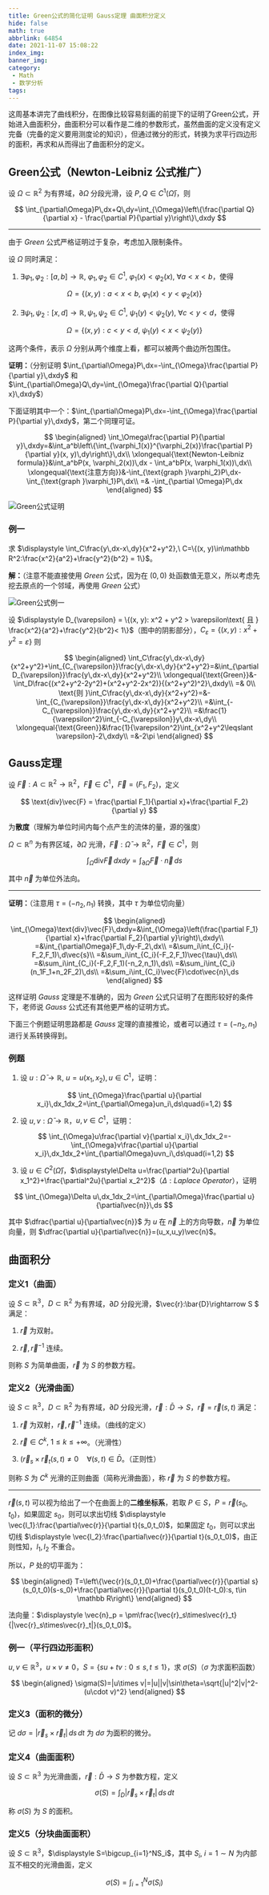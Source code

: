 ```yaml
---
title: Green公式的简化证明 Gauss定理 曲面积分定义
hide: false
math: true
abbrlink: 64854
date: 2021-11-07 15:08:22
index_img:
banner_img:
category:
 - Math
 - 数学分析
tags:
---
```


这周基本讲完了曲线积分，在图像比较容易刻画的前提下的证明了Green公式，开始进入曲面积分，曲面积分可以看作是二维的参数形式，虽然曲面的定义没有定义完备（完备的定义要用测度论的知识），但通过微分的形式，转换为求平行四边形的面积，再求和从而得出了曲面积分的定义。

## Green公式（Newton-Leibniz 公式推广）

设 $\Omega\subset \mathbb R^2$ 为有界域，$\partial \Omega$ 分段光滑，设 $P,Q\in C^1(\bar{\Omega})$，则

$$
\int_{\partial\Omega}P\,dx+Q\,dy=\int_{\Omega}\left\{\frac{\partial Q}{\partial x} - \frac{\partial P}{\partial y}\right\}\,dxdy
$$

---

由于 $Green$ 公式严格证明过于复杂，考虑加入限制条件。

设 $\Omega$ 同时满足：

1. $\exists\varphi_1,\varphi_2:[a, b]\rightarrow \mathbb R,\ \varphi_1,\varphi_2\in C^1,\ \varphi_1(x)<\varphi_2(x),\ \forall a < x < b$，使得

$$
\Omega=\{(x, y):a < x < b,\ \varphi_1(x) < y < \varphi_2(x)\}
$$

2. $\exists\psi_1, \psi_2:[x, d]\rightarrow \mathbb R, \psi_1,\psi_2\in C^1,\ \psi_1(y) < \psi_2(y),\ \forall c < y < d$，使得

$$
\Omega = \{(x, y):c < y < d,\ \psi_1(y) < x < \psi_2(y)\}
$$

这两个条件，表示 $\Omega$ 分别从两个维度上看，都可以被两个曲边所包围住。

**证明：**（分别证明 $\int_{\partial\Omega}P\,dx=-\int_{\Omega}\frac{\partial P}{\partial y}\,dxdy$ 和 $\int_{\partial\Omega}Q\,dy=\int_{\Omega}\frac{\partial Q}{\partial x}\,dxdy$）

下面证明其中一个：$\int_{\partial\Omega}P\,dx=-\int_{\Omega}\frac{\partial P}{\partial y}\,dxdy$，第二个同理可证。

$$
\begin{aligned}
\int_\Omega\frac{\partial P}{\partial y}\,dxdy=&\int_a^b\left\{\int_{\varphi_1(x)}^{\varphi_2(x)}\frac{\partial P}{\partial y}(x, y)\,dy\right\}\,dx\\
\xlongequal{\text{Newton-Leibniz formula}}&\int_a^bP(x, \varphi_2(x))\,dx - \int_a^bP(x, \varphi_1(x))\,dx\\
\xlongequal{\text{注意方向}}&-\int_{\text{graph }\varphi_2}P\,dx-\int_{\text{graph }\varphi_1}P\,dx\\
=& -\int_{\partial \Omega}P\,dx
\end{aligned}
$$



![Green公式证明](https://img13.360buyimg.com/ddimg/jfs/t1/170781/31/23258/25405/618782eaE3f49349e/fba56295d02bac3f.png)

### 例一

求 $\displaystyle \int_C\frac{y\,dx-x\,dy}{x^2+y^2},\ C=\{(x, y)\in\mathbb R^2:\frac{x^2}{a^2}+\frac{y^2}{b^2} = 1\}$。

**解：**（注意不能直接使用 $Green$ 公式，因为在 $(0,0)$ 处函数值无意义，所以考虑先挖去原点的一个邻域，再使用 $Green$ 公式）

![Green公式例一](https://img11.360buyimg.com/ddimg/jfs/t1/198138/21/16152/48572/61878952E1c80d142/6a418f6f2efcf09b.png)

设 $\displaystyle D_{\varepsilon} = \{(x, y): x^2 + y^2 > \varepsilon\text{ 且 } \frac{x^2}{a^2}+\frac{y^2}{b^2}< 1\}$（图中的阴影部分），$C_{\varepsilon}=\{(x, y):x^2+y^2 = \varepsilon\}$ 则

$$
\begin{aligned}
\int_C\frac{y\,dx-x\,dy}{x^2+y^2}+\int_{C_{\varepsilon}}\frac{y\,dx-x\,dy}{x^2+y^2}=&\int_{\partial D_{\varepsilon}}\frac{y\,dx-x\,dy}{x^2+y^2}\\
\xlongequal{\text{Green}}&-\int_D\frac{(x^2+y^2-2y^2)+(x^2+y^2-2x^2)}{(x^2+y^2)^2}\,dxdy\\
=& 0\\
\text{则 }\int_C\frac{y\,dx-x\,dy}{x^2+y^2}=&-\int_{C_{\varepsilon}}\frac{y\,dx-x\,dy}{x^2+y^2}\\
=&\int_{-C_{\varepsilon}}\frac{y\,dx-x\,dy}{x^2+y^2}\\
=&\frac{1}{\varepsilon^2}\int_{-C_{\varepsilon}}y\,dx-x\,dy\\
\xlongequal{\text{Green}}&\frac{1}{\varepsilon^2}\int_{x^2+y^2\leqslant \varepsilon}-2\,dxdy\\
=&-2\pi
\end{aligned}
$$

## Gauss定理

设 $\vec{F}:A\subset \mathbb R^2\rightarrow \mathbb R^2$，$\vec{F}\in C^1$，$\vec{F} = (F_1,F_2)$，定义

$$
\text{div}\vec{F} = \frac{\partial F_1}{\partial x}+\frac{\partial F_2}{\partial y}
$$

为**散度**（理解为单位时间内每个点产生的流体的量，源的强度）

$\Omega\subset \mathbb R^n$ 为有界区域，$\partial \Omega$ 光滑，$\vec{F} :\bar{\Omega}\rightarrow \mathbb R^2$，$\vec{F}\in C^1$，则

$$
\int_{\Omega}\text{div}\vec{F}\,dxdy=\int_{\partial \Omega}\vec{F}\cdot\vec{n}\,ds
$$

其中 $\vec{n}$ 为单位外法向。

---

**证明：**（注意用 $\tau = (-n_2, n_1)$ 转换，其中 $\tau$ 为单位切向量）

$$
\begin{aligned}
\int_{\Omega}\text{div}\vec{F}\,dxdy=&\int_{\Omega}\left(\frac{\partial F_1}{\partial x}+\frac{\partial F_2}{\partial y}\right)\,dxdy\\
=&\int_{\partial\Omega}F_1\,dy-F_2\,dx\\
=&\sum_i\int_{C_i}(-F_2,F_1)\,d\vec{s}\\
=&\sum_i\int_{C_i}(-F_2,F_1)\vec{\tau}\,ds\\
=&\sum_i\int_{C_i}(-F_2,F_1)(-n_2,n_1)\,ds\\
=&\sum_i\int_{C_i}(n_1F_1+n_2F_2)\,ds\\
=&\sum_i\int_{C_i}\vec{F}\cdot\vec{n}\,ds
\end{aligned}
$$

这样证明 $Gauss$ 定理是不准确的，因为 $Green$ 公式只证明了在图形较好的条件下，老师说 $Gauss$ 公式还有其他更严格的证明方式。

下面三个例题证明思路都是 $Gauss$ 定理的直接推论，或者可以通过 $\tau=(-n_2,n_1)$ 进行关系转换得到。

### 例题

1. 设 $u:\bar{\Omega}\rightarrow \mathbb R,\ u=u(x_1,x_2),\, u\in C^1$，证明：

$$
\int_{\Omega}\frac{\partial u}{\partial x_i}\,dx_1dx_2=\int_{\partial\Omega}un_i\,ds\quad(i=1,2)
$$

2. 设 $u, v:\bar{\Omega}\rightarrow \mathbb R$，$u,v\in C^1$，证明：

$$
\int_{\Omega}u\frac{\partial v}{\partial x_i}\,dx_1dx_2=-\int_{\Omega}v\frac{\partial u}{\partial x_i}\,dx_1dx_2+\int_{\partial\Omega}uvn_i\,ds\quad(i=1,2)
$$

3. 设 $u\in C^2(\bar{\Omega})$，$\displaystyle\Delta u=\frac{\partial^2u}{\partial x_1^2}+\frac{\partial^2u}{\partial x_2^2}$（$\Delta:Laplace\ Operator$），证明

$$
\int_{\Omega}\Delta u\,dx_1dx_2=\int_{\partial\Omega}\frac{\partial u}{\partial\vec{n}}\,ds
$$

其中 $\dfrac{\partial u}{\partial\vec{n}}$ 为 $u$ 在 $\vec{n}$ 上的方向导数，$\vec{n}$ 为单位向量，则 $\dfrac{\partial u}{\partial\vec{n}}=(u_x,u_y)\vec{n}$。

## 曲面积分

### 定义1（曲面）

设 $S\subset \mathbb R^3$，$D\subset \mathbb R^2$ 为有界域，$\partial D$ 分段光滑，$\vec{r}:\bar{D}\rightarrow S
$ 满足：

1. $\vec{r}$ 为双射。

2. $\vec{r},\vec{r}^{-1}$ 连续。

则称 $S$ 为简单曲面，$\vec{r}$ 为 $S$ 的参数方程。

### 定义2（光滑曲面）

设 $S\subset \mathbb R^3$，$D\subset\mathbb R^2$ 为有界域，$\partial D$ 分段光滑，$\vec{r}:\bar{D}\rightarrow S$，$\vec{r}=\vec{r}(s,t)$ 满足：

1. $\vec{r}$ 为双射，$\vec{r},\vec{r}^{-1}$ 连续。（曲线的定义）

2. $\vec{r}\in C^k,\ 1\leqslant k\leqslant +\infty$。（光滑性）

3. $(\vec{r}_s \times\vec{r}_t(s, t)\neq 0\quad \forall(s, t)\in\bar{D}$。（正则性）

则称 $S$ 为 $C^k$ 光滑的正则曲面（简称光滑曲面），称 $\vec{r}$ 为 $S$ 的参数方程。

---

$\vec{r}(s,t)$ 可以视为给出了一个在曲面上的**二维坐标系**，若取 $P\in S$，$P = \vec{r}(s_0,t_0)$，如果固定 $s_0$，则可以求出切线 $\displaystyle \vec{l_1}:\frac{\partial\vec{r}}{\partial t}(s_0,t_0)$，如果固定 $t_0$，则可以求出切线 $\displaystyle \vec{l_2}:\frac{\partial\vec{r}}{\partial t}(s_0,t_0)$，由正则性知，$l_1,l_2$ 不重合。

所以，$P$ 处的切平面为：

$$
\begin{aligned}
T=\left\{\vec{r}(s_0,t_0)+\frac{\partial\vec{r}}{\partial s}(s_0,t_0)(s-s_0)+\frac{\partial\vec{r}}{\partial t}(s_0,t_0)(t-t_0):s, t\in \mathbb R\right\}
\end{aligned}
$$

法向量：$\displaystyle \vec{n}_p = \pm\frac{\vec{r}_s\times\vec{r}_t}{|\vec{r}_s\times\vec{r}_t|}(s_0,t_0)$。

### 例一（平行四边形面积）

$u,v\in\mathbb R^3$，$u\times v\neq 0$，$S=\{su+tv:0\leqslant s,t\leqslant 1\}$，求 $\sigma(S)$（$\sigma$ 为求面积函数）

$$
\begin{aligned}
\sigma(S)=|u\times v|=|u||v|\sin\theta=\sqrt{|u|^2|v|^2-(u\cdot v)^2}
\end{aligned}
$$

### 定义3（面积的微分）

记 $d\sigma=|\vec{r}_s\times\vec{r}_t|\,ds\,dt$ 为 $d\sigma$ 为面积的微分。

### 定义4（曲面面积）

设 $S\subset \mathbb R^3$ 为光滑曲面，$\vec{r}:\bar{D}\rightarrow S$ 为参数方程，定义

$$
\sigma(S) = \int_D|\vec{r}_s\times\vec{r}_t|\,ds\,dt
$$

称 $\sigma(S)$ 为 $S$ 的面积。

### 定义5（分块曲面面积）

设 $S\subset \mathbb R^3$，$\displaystyle S=\bigcup_{i=1}^NS_i$，其中 $S_i,\ i=1\sim N$ 为内部互不相交的光滑曲面，定义

$$
\sigma(S) = \int_{i=1}^N\sigma(S_i)
$$
